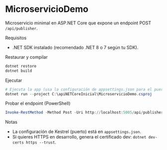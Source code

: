 # MicroservicioDemo

Microservicio minimal en ASP.NET Core que expone un endpoint POST `/api/publisher`.

Requisitos
- .NET SDK instalado (recomendado .NET 8 o 7 según tu SDK).

Restaurar y compilar
```powershell
dotnet restore
dotnet build
```

Ejecutar
```powershell
# Ejecuta la app (usa la configuración de appsettings.json para el puerto)
dotnet run --project C:\apiNETCoreInicial\MicroservicioDemo.csproj
```

Probar el endpoint (PowerShell)
```powershell
Invoke-RestMethod -Method Post -Uri http://localhost:5005/api/publisher -Body (@{message="testing..."} | ConvertTo-Json) -ContentType "application/json"
```

Notas
- La configuración de Kestrel (puerto) está en `appsettings.json`.
- Si quieres HTTPS en desarrollo, genera el certificado dev: `dotnet dev-certs https --trust`.
